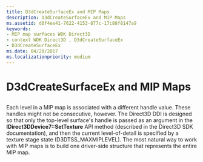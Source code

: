 ```yaml
---
title: D3dCreateSurfaceEx and MIP Maps
description: D3dCreateSurfaceEx and MIP Maps
ms.assetid: d0f4ee41-7622-4153-877c-17c88f8147a9
keywords:
- MIP map surfaces WDK Direct3D
- context WDK Direct3D , D3dCreateSurfaceEx
- D3dCreateSurfaceEx
ms.date: 04/20/2017
ms.localizationpriority: medium
---
```


# D3dCreateSurfaceEx and MIP Maps


## <span id="ddk_d3dcreatesurfaceex_and_mip_maps_gg"></span><span id="DDK_D3DCREATESURFACEEX_AND_MIP_MAPS_GG"></span>


Each level in a MIP map is associated with a different handle value. These handles might not be consecutive, however. The Direct3D DDI is designed so that only the top-level surface's handle is passed as an argument in the **IDirect3DDevice7::SetTexture** API method (described in the Direct3D SDK documentation), and then the current level-of-detail is specified by a texture stage state (D3DTSS\_MAXMIPLEVEL). The most natural way to work with MIP maps is to build one driver-side structure that represents the entire MIP map.

 

 





